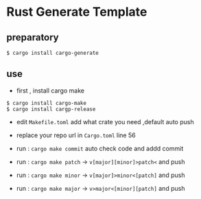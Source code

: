 # Rust Generate Template

## preparatory

```shell
$ cargo install cargo-generate
```

## use

- first , install cargo make

```shell
$ cargo install cargo-make
$ cargo install cargp-release
```

- edit `Makefile.toml` add what crate you need ,default auto push 

- replace your repo url in `Cargo.toml` line 56 

- run : `cargo make commit` auto check code and addd commit
- run : `cargo make patch` -> `v[major][minor]>patch<` and push
- run : `cargo make minor` -> `v[major]>minor<[patch]` and push
- run : `cargo make major` -> `v>major<[minor][patch]` and push
